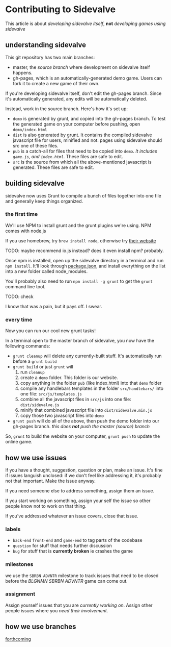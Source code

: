 # Contributing to Sidevalve

This article is about *developing sidevalve itself*, **not** *developing games using sidevalve*

## understanding sidevalve

This git repository has two main branches:

*   master, the *source branch* where development on sidevalve itself happens.
*   gh-pages, which is an automatically-generated demo game. Users can fork it to create a new game of their own.

If you're developing sidevalve itself, don't edit the gh-pages branch. Since it's automatically generated, any edits will be automatically deleted.

Instead, work in the source branch. Here's how it's set up:

*   `demo` is generated by grunt, and copied into the gh-pages branch. To test the generated game on your computer before pushing, open `demo/index.html`
*   `dist` is also generated by grunt. It contains the compiled sidevalve javascript file for users, minified and not. pages using sidevalve should src one of these files.
*   `pub` is a catch-all for files that need to be copied into `demo`. *It includes `game.js`, and `index.html`.* These files are safe to edit.
*   `src` is the source from which all the above-mentioned javascript is generated. These files are safe to edit.

## building sidevalve

sidevalve now uses Grunt to compile a bunch of files together into one file and generally keep things organized.

### the first time

We'll use NPM to install grunt and the grunt plugins we're using. NPM comes with node.js

If you use homebrew, try `brew install node`, otherwise try [their website](https://nodejs.org/)

TODO: maybe recommend io.js instead? does it even install npm? probably.

Once npm is installed, open up the sidevalve directory in a terminal and run `npm install`. It'll look through [package.json](https://github.com/sidevalve/sidevalve/blob/master/package.json), and install everything on the list into a new folder called node_modules.

You'll probably also need to run `npm install -g grunt` to get the `grunt` command line tool.

TODO: check

I know that was a pain, but it pays off. I swear.

### every time

Now you can run our cool new grunt tasks!

In a terminal open to the master branch of sidevalve, you now have the following commands:

*   `grunt cleanup` will delete any currently-built stuff. It's automatically run before a `grunt build`
*   `grunt build` or just `grunt` will
    1. run `cleanup`
    2. create a `demo` folder. This folder is our website.
    2. copy anything in the folder `pub` (like index.html) into that `demo` folder
    4. compile any handlebars templates in the folder `src/handlebars/` into one file: `src/js/templates.js`
    5. combine all the javascript files in `src/js` into one file: `dist/sidevalve.js`
    6. minify that combined javascript file into `dist/sidevalve.min.js`
    7. copy those two javascript files into `demo`
*   `grunt push` will do all of the above, then push the demo folder into our gh-pages branch. *this does **not** push the master (source) branch*

So, `grunt` to build the website on your computer, `grunt push` to update the online game.

## how we use issues

If you have a thought, suggestion, question or plan, make an issue. It's fine if issues languish unclosed: if we don't feel like addressing it, it's probably not that important. Make the issue anyway.

If you need someone else to address something, assign them an issue.

If you start working on something, assign your self the issue so other people know not to work on that thing.

If you've addressed whatever an issue covers, close that issue.

### labels

* `back-end` `front-end` and `game-end` to tag parts of the codebase
* `question` for stuff that needs further discussion
* `bug` for stuff that is **currently broken** ie crashes the game

### milestones

we use the `SBRBN ADVNTR` milestone to track issues that need to be closed before the *BLGNMN SBRBN ADVNTR* game can come out.

### assignment

Assign yourself issues that you are *currently working on*. Assign other people issues where you *need their involvement*.

## how we use branches

[forthcoming](https://github.com/sidevalve/sidevalve/issues/7)
